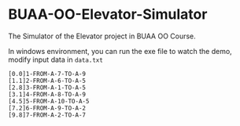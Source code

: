 # BUAA-OO-Elevator-Simulator
The Simulator of the Elevator project in BUAA OO Course.

In windows environment, you can run the exe file to watch the demo, modify input data in `data.txt`

```shell
[0.0]1-FROM-A-7-TO-A-9
[1.1]2-FROM-A-6-TO-A-5
[2.8]3-FROM-A-1-TO-A-5
[3.1]4-FROM-A-8-TO-A-9
[4.5]5-FROM-A-10-TO-A-5
[7.2]6-FROM-A-9-TO-A-2
[9.8]7-FROM-A-2-TO-A-7
```

